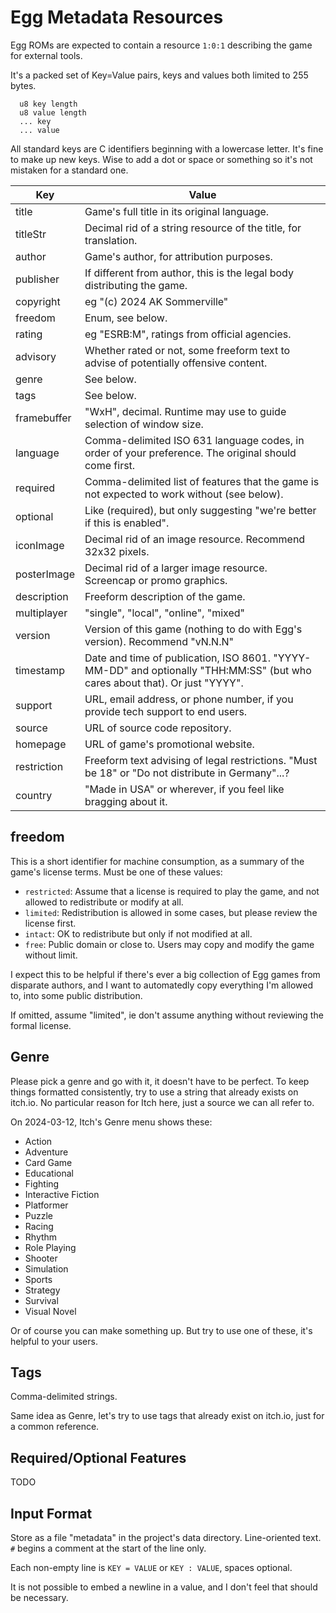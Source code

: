 # Egg Metadata Resources

Egg ROMs are expected to contain a resource `1:0:1` describing the game for external tools.

It's a packed set of Key=Value pairs, keys and values both limited to 255 bytes.

```
  u8 key length
  u8 value length
  ... key
  ... value
```

All standard keys are C identifiers beginning with a lowercase letter.
It's fine to make up new keys. Wise to add a dot or space or something so it's not mistaken for a standard one.

| Key         | Value |
|-------------|-------|
| title       | Game's full title in its original language. |
| titleStr    | Decimal rid of a string resource of the title, for translation. |
| author      | Game's author, for attribution purposes. |
| publisher   | If different from author, this is the legal body distributing the game. |
| copyright   | eg "(c) 2024 AK Sommerville" |
| freedom     | Enum, see below. |
| rating      | eg "ESRB:M", ratings from official agencies. |
| advisory    | Whether rated or not, some freeform text to advise of potentially offensive content. |
| genre       | See below. |
| tags        | See below. |
| framebuffer | "WxH", decimal. Runtime may use to guide selection of window size. |
| language    | Comma-delimited ISO 631 language codes, in order of your preference. The original should come first. |
| required    | Comma-delimited list of features that the game is not expected to work without (see below). |
| optional    | Like (required), but only suggesting "we're better if this is enabled". |
| iconImage   | Decimal rid of an image resource. Recommend 32x32 pixels. |
| posterImage | Decimal rid of a larger image resource. Screencap or promo graphics. |
| description | Freeform description of the game. |
| multiplayer | "single", "local", "online", "mixed" |
| version     | Version of this game (nothing to do with Egg's version). Recommend "vN.N.N" |
| timestamp   | Date and time of publication, ISO 8601. "YYYY-MM-DD" and optionally "THH:MM:SS" (but who cares about that). Or just "YYYY". |
| support     | URL, email address, or phone number, if you provide tech support to end users. |
| source      | URL of source code repository. |
| homepage    | URL of game's promotional website. |
| restriction | Freeform text advising of legal restrictions. "Must be 18" or "Do not distribute in Germany"...? |
| country     | "Made in USA" or wherever, if you feel like bragging about it. |

## freedom

This is a short identifier for machine consumption, as a summary of the game's license terms.
Must be one of these values:

- `restricted`: Assume that a license is required to play the game, and not allowed to redistribute or modify at all.
- `limited`: Redistribution is allowed in some cases, but please review the license first.
- `intact`: OK to redistribute but only if not modified at all.
- `free`: Public domain or close to. Users may copy and modify the game without limit.

I expect this to be helpful if there's ever a big collection of Egg games from disparate authors,
and I want to automatedly copy everything I'm allowed to, into some public distribution.

If omitted, assume "limited", ie don't assume anything without reviewing the formal license.

## Genre

Please pick a genre and go with it, it doesn't have to be perfect.
To keep things formatted consistently, try to use a string that already exists on itch.io.
No particular reason for Itch here, just a source we can all refer to.

On 2024-03-12, Itch's Genre menu shows these:

- Action
- Adventure
- Card Game
- Educational
- Fighting
- Interactive Fiction
- Platformer
- Puzzle
- Racing
- Rhythm
- Role Playing
- Shooter
- Simulation
- Sports
- Strategy
- Survival
- Visual Novel

Or of course you can make something up. But try to use one of these, it's helpful to your users.

## Tags

Comma-delimited strings.

Same idea as Genre, let's try to use tags that already exist on itch.io, just for a common reference.

## Required/Optional Features

TODO

## Input Format

Store as a file "metadata" in the project's data directory.
Line-oriented text. `#` begins a comment at the start of the line only.

Each non-empty line is `KEY = VALUE` or `KEY : VALUE`, spaces optional.

It is not possible to embed a newline in a value, and I don't feel that should be necessary.
